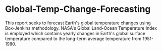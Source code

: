 # Global-Temp-Change-Forecasting
This report seeks to forecast Earth's global temperature changes using Box-Jenkins methodology. NASA's Global Land-Ocean Temperature Index is employed which contains yearly changes in Earth's global surface temperature compared to the long-term average temperature from 1951-1980.
